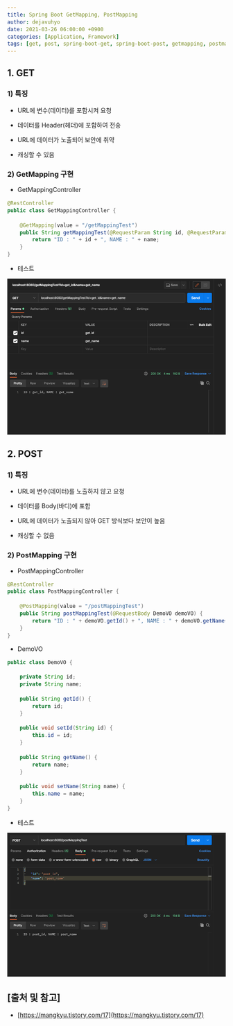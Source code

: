 ```yaml
---
title: Spring Boot GetMapping, PostMapping
author: dejavuhyo
date: 2021-03-26 06:00:00 +0900
categories: [Application, Framework]
tags: [get, post, spring-boot-get, spring-boot-post, getmapping, postmapping, get-http, post-body]
---
```


## 1. GET

### 1) 특징

* URL에 변수(데이터)를 포함시켜 요청

* 데이터를 Header(헤더)에 포함하여 전송

* URL에 데이터가 노출되어 보안에 취약

* 캐싱할 수 있음

### 2) GetMapping 구현

* GetMappingController

```java
@RestController
public class GetMappingController {

    @GetMapping(value = "/getMappingTest")
    public String getMappingTest(@RequestParam String id, @RequestParam String name) {
        return "ID : " + id + ", NAME : " + name;
    }
}
```

* 테스트

![getmapping](/assets/img/2021-03-26-get-http-post-body-in-spring-boot/getmapping.png)

## 2. POST

### 1) 특징

* URL에 변수(데이터)를 노출하지 않고 요청

* 데이터를 Body(바디)에 포함

* URL에 데이터가 노출되지 않아 GET 방식보다 보안이 높음

* 캐싱할 수 없음

### 2) PostMapping 구현

* PostMappingController

```java
@RestController
public class PostMappingController {

    @PostMapping(value = "/postMappingTest")
    public String postMappingTest(@RequestBody DemoVO demoVO) {
        return "ID : " + demoVO.getId() + ", NAME : " + demoVO.getName();
    }
}
```

* DemoVO

```java
public class DemoVO {

    private String id;
    private String name;

    public String getId() {
        return id;
    }

    public void setId(String id) {
        this.id = id;
    }

    public String getName() {
        return name;
    }

    public void setName(String name) {
        this.name = name;
    }
}
```

* 테스트

![postmapping](/assets/img/2021-03-26-get-http-post-body-in-spring-boot/postmapping.png)

## [출처 및 참고]
* [https://mangkyu.tistory.com/17](https://mangkyu.tistory.com/17)

